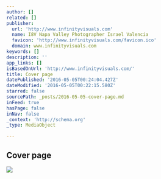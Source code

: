 ```yaml
---
author: []
related: []
publisher:
  url: 'http://www.infinityvisuals.com'
  name: I8V Napa Valley Photographer Israel Valencia
  favicon: 'http://www.infinityvisuals.com/favicon.ico'
  domain: www.infinityvisuals.com
keywords: []
description: ''
app_links: []
isBasedOnUrl: 'http://www.infinityvisuals.com/'
title: Cover page
datePublished: '2016-05-05T00:24:04.427Z'
dateModified: '2016-05-05T00:22:15.580Z'
starred: false
sourcePath: _posts/2016-05-05-cover-page.md
inFeed: true
hasPage: false
inNav: false
_context: 'http://schema.org'
_type: MediaObject

---
```

<article style=""><h1>Cover page</h1><img src="http://static1.squarespace.com/static/55bae295e4b04efd51a2a5a5/t/56c22fed9f726660ff0c0c76/1458891378633/?format=1000w" /></article>